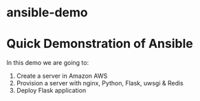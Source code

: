 ansible-demo
============

# Quick Demonstration of Ansible

In this demo we are going to:

  1. Create a server in Amazon AWS
  2. Provision a server with nginx, Python, Flask, uwsgi & Redis
  3. Deploy Flask application
  
